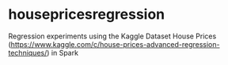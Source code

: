 # housepricesregression
Regression experiments using the Kaggle Dataset House Prices (https://www.kaggle.com/c/house-prices-advanced-regression-techniques/) in Spark
